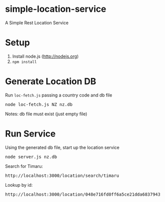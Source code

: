 simple-location-service
=======================

A Simple Rest Location Service

Setup
=====

1. Install node.js (http://nodejs.org)
2. <code>npm install</code>

Generate Location DB
====================

Run <code>loc-fetch.js</code> passing a country code and db file
<pre>
node loc-fetch.js NZ nz.db
</pre>
Notes:
db file must exist (just empty file)

Run Service
===========
Using the generated db file, start up the location service
<pre>
node server.js nz.db
</pre>

Search for Timaru:
<pre>http://localhost:3000/location/search/timaru</pre>

Lookup by id:
<pre>http://localhost:3000/location/048e716fd0ff6a5ce21dda6837943180</pre>


